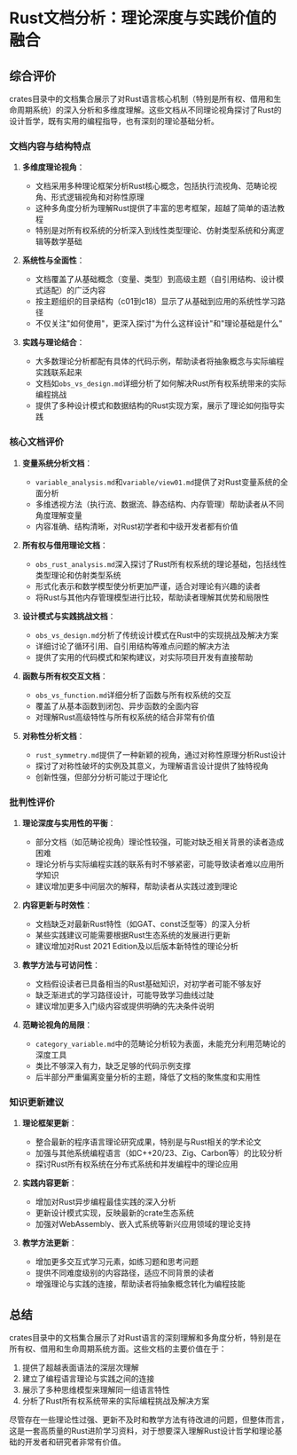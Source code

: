 # Rust文档分析：理论深度与实践价值的融合

## 综合评价

crates目录中的文档集合展示了对Rust语言核心机制（特别是所有权、借用和生命周期系统）的深入分析和多维度理解。这些文档从不同理论视角探讨了Rust的设计哲学，既有实用的编程指导，也有深刻的理论基础分析。

### 文档内容与结构特点

1. **多维度理论视角**：
   - 文档采用多种理论框架分析Rust核心概念，包括执行流视角、范畴论视角、形式逻辑视角和对称性原理
   - 这种多角度分析为理解Rust提供了丰富的思考框架，超越了简单的语法教程
   - 特别是对所有权系统的分析深入到线性类型理论、仿射类型系统和分离逻辑等数学基础

2. **系统性与全面性**：
   - 文档覆盖了从基础概念（变量、类型）到高级主题（自引用结构、设计模式适配）的广泛内容
   - 按主题组织的目录结构（c01到c18）显示了从基础到应用的系统性学习路径
   - 不仅关注"如何使用"，更深入探讨"为什么这样设计"和"理论基础是什么"

3. **实践与理论结合**：
   - 大多数理论分析都配有具体的代码示例，帮助读者将抽象概念与实际编程实践联系起来
   - 文档如`obs_vs_design.md`详细分析了如何解决Rust所有权系统带来的实际编程挑战
   - 提供了多种设计模式和数据结构的Rust实现方案，展示了理论如何指导实践

### 核心文档评价

1. **变量系统分析文档**：
   - `variable_analysis.md`和`variable/view01.md`提供了对Rust变量系统的全面分析
   - 多维透视方法（执行流、数据流、静态结构、内存管理）帮助读者从不同角度理解变量
   - 内容准确、结构清晰，对Rust初学者和中级开发者都有价值

2. **所有权与借用理论文档**：
   - `obs_rust_analysis.md`深入探讨了Rust所有权系统的理论基础，包括线性类型理论和仿射类型系统
   - 形式化表示和数学模型使分析更加严谨，适合对理论有兴趣的读者
   - 将Rust与其他内存管理模型进行比较，帮助读者理解其优势和局限性

3. **设计模式与实践挑战文档**：
   - `obs_vs_design.md`分析了传统设计模式在Rust中的实现挑战及解决方案
   - 详细讨论了循环引用、自引用结构等难点问题的解决方法
   - 提供了实用的代码模式和架构建议，对实际项目开发有直接帮助

4. **函数与所有权交互文档**：
   - `obs_vs_function.md`详细分析了函数与所有权系统的交互
   - 覆盖了从基本函数到闭包、异步函数的全面内容
   - 对理解Rust高级特性与所有权系统的结合非常有价值

5. **对称性分析文档**：
   - `rust_symmetry.md`提供了一种新颖的视角，通过对称性原理分析Rust设计
   - 探讨了对称性破坏的实例及其意义，为理解语言设计提供了独特视角
   - 创新性强，但部分分析可能过于理论化

### 批判性评价

1. **理论深度与实用性的平衡**：
   - 部分文档（如范畴论视角）理论性较强，可能对缺乏相关背景的读者造成困难
   - 理论分析与实际编程实践的联系有时不够紧密，可能导致读者难以应用所学知识
   - 建议增加更多中间层次的解释，帮助读者从实践过渡到理论

2. **内容更新与时效性**：
   - 文档缺乏对最新Rust特性（如GAT、const泛型等）的深入分析
   - 某些实践建议可能需要根据Rust生态系统的发展进行更新
   - 建议增加对Rust 2021 Edition及以后版本新特性的理论分析

3. **教学方法与可访问性**：
   - 文档假设读者已具备相当的Rust基础知识，对初学者可能不够友好
   - 缺乏渐进式的学习路径设计，可能导致学习曲线过陡
   - 建议增加更多入门级内容或提供明确的先决条件说明

4. **范畴论视角的局限**：
   - `category_variable.md`中的范畴论分析较为表面，未能充分利用范畴论的深度工具
   - 类比不够深入有力，缺乏足够的代码示例支撑
   - 后半部分严重偏离变量分析的主题，降低了文档的聚焦度和实用性

### 知识更新建议

1. **理论框架更新**：
   - 整合最新的程序语言理论研究成果，特别是与Rust相关的学术论文
   - 加强与其他系统编程语言（如C++20/23、Zig、Carbon等）的比较分析
   - 探讨Rust所有权系统在分布式系统和并发编程中的理论应用

2. **实践内容更新**：
   - 增加对Rust异步编程最佳实践的深入分析
   - 更新设计模式实现，反映最新的crate生态系统
   - 加强对WebAssembly、嵌入式系统等新兴应用领域的理论支持

3. **教学方法更新**：
   - 增加更多交互式学习元素，如练习题和思考问题
   - 提供不同难度级别的内容路径，适应不同背景的读者
   - 增强理论与实践的连接，帮助读者将抽象概念转化为编程技能

## 总结

crates目录中的文档集合展示了对Rust语言的深刻理解和多角度分析，特别是在所有权、借用和生命周期系统方面。这些文档的主要价值在于：

1. 提供了超越表面语法的深层次理解
2. 建立了编程语言理论与实践之间的连接
3. 展示了多种思维模型来理解同一组语言特性
4. 分析了Rust所有权系统带来的实际编程挑战及解决方案

尽管存在一些理论性过强、更新不及时和教学方法有待改进的问题，但整体而言，这是一套高质量的Rust进阶学习资料，对于想要深入理解Rust设计哲学和理论基础的开发者和研究者非常有价值。
